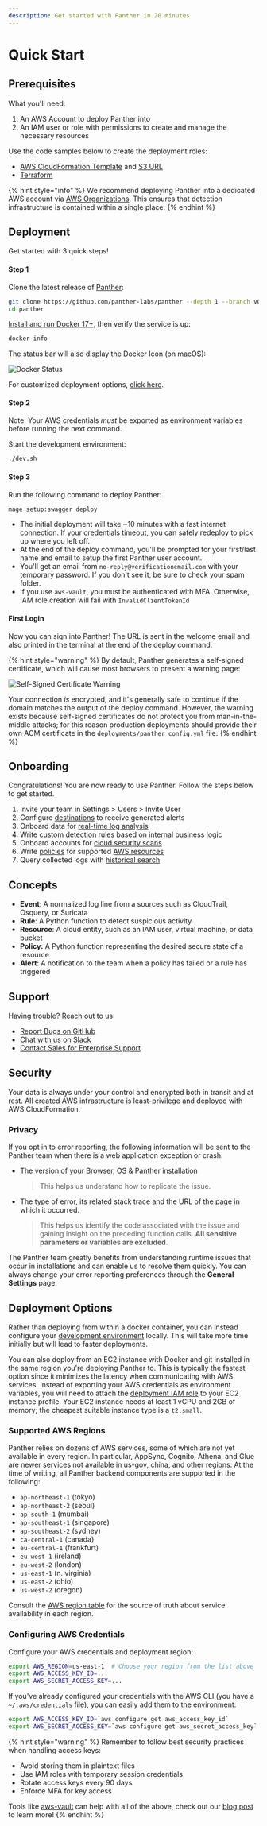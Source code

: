 ```yaml
---
description: Get started with Panther in 20 minutes
---
```


# Quick Start

## Prerequisites

What you'll need:

1. An AWS Account to deploy Panther into
2. An IAM user or role with permissions to create and manage the necessary resources

Use the code samples below to create the deployment roles:

- [AWS CloudFormation Template](https://github.com/panther-labs/panther/tree/master/deployments/auxiliary/cloudformation/panther-deployment-role.yml) and [S3 URL](https://panther-public-cloudformation-templates.s3-us-west-2.amazonaws.com/panther-deployment-role/latest/template.yml)
- [Terraform](https://github.com/panther-labs/panther/tree/master/deployments/auxiliary/terraform/panther-deployment-role.tf)

{% hint style="info" %}
We recommend deploying Panther into a dedicated AWS account via [AWS Organizations](https://aws.amazon.com/blogs/security/how-to-use-aws-organizations-to-automate-end-to-end-account-creation/). This ensures that detection infrastructure is contained within a single place.
{% endhint %}

## Deployment

Get started with 3 quick steps!

#### Step 1

Clone the latest release of [Panther](https://github.com/panther-labs/panther):

```bash
git clone https://github.com/panther-labs/panther --depth 1 --branch v0.3.0
cd panther
```

[Install and run Docker 17+](https://docs.docker.com/install/), then verify the service is up:

 ```bash
 docker info
 ```

 The status bar will also display the Docker Icon (on macOS):

![Docker Status](.gitbook/assets/docker-status.png)

For customized deployment options, [click here](quick-start.md#deployment-options).

#### Step 2

Note: Your AWS credentials _must_ be exported as environment variables before running the next command.

Start the development environment:

```bash
./dev.sh
```

#### Step 3

Run the following command to deploy Panther:

```bash
mage setup:swagger deploy
```

- The initial deployment will take ~10 minutes with a fast internet connection. If your credentials timeout, you can safely redeploy to pick up where you left off.
- At the end of the deploy command, you'll be prompted for your first/last name and email to setup the first Panther user account.
- You'll get an email from `no-reply@verificationemail.com` with your temporary password. If you don't see it, be sure to check your spam folder.
- If you use `aws-vault`, you must be authenticated with MFA. Otherwise, IAM role creation will fail with `InvalidClientTokenId`

#### First Login

Now you can sign into Panther! The URL is sent in the welcome email and also printed in the terminal at the end of the deploy command.

{% hint style="warning" %}
By default, Panther generates a self-signed certificate, which will cause most browsers to present a warning page:

![Self-Signed Certificate Warning](.gitbook/assets/self-signed-cert-warning.png)

Your connection _is_ encrypted, and it's generally safe to continue if the domain matches the output of the deploy command. However, the warning exists because self-signed certificates do not protect you from man-in-the-middle attacks; for this reason production deployments should provide their own ACM certificate in the `deployments/panther_config.yml` file.
{% endhint %}

## Onboarding

Congratulations! You are now ready to use Panther. Follow the steps below to get started.

1. Invite your team in Settings > Users > Invite User
1. Configure [destinations](destinations/alert-setup/) to receive generated alerts
2. Onboard data for [real-time log analysis](log-analysis/log-processing/)
3. Write custom [detection rules](log-analysis/rules/) based on internal business logic
4. Onboard accounts for [cloud security scans](policies/scanning/)
5. Write [policies](policies/cloud-security-overview.md) for supported [AWS resources](policies/resources/)
6. Query collected logs with [historical search](historical-search/historical-search)

## Concepts

- **Event**: A normalized log line from a sources such as CloudTrail, Osquery, or Suricata
- **Rule**: A Python function to detect suspicious activity
- **Resource**: A cloud entity, such as an IAM user, virtual machine, or data bucket
- **Policy:** A Python function representing the desired secure state of a resource
- **Alert**: A notification to the team when a policy has failed or a rule has triggered

## Support

Having trouble? Reach out to us:

- [Report Bugs on GitHub](https://github.com/panther-labs/panther/issues)
- [Chat with us on Slack](https://panther-labs-oss-slackin.herokuapp.com/)
- [Contact Sales for Enterprise Support](https://runpanther.io/request-a-demo/)

## Security

Your data is always under your control and encrypted both in transit and at rest. All created AWS infrastructure is least-privilege and deployed with AWS CloudFormation.

### Privacy

If you opt in to error reporting, the following information will be sent to the Panther team when there is a web application exception or crash:

- The version of your Browser, OS & Panther installation
  > This helps us understand how to replicate the issue.
- The type of error, its related stack trace and the URL of the page in which it occurred.
  > This helps us identify the code associated with the issue and gaining insight on the preceding function calls. **All sensitive parameters or variables are excluded**.

The Panther team greatly benefits from understanding runtime issues that occur in installations and can enable us to resolve them quickly. You can always change your error reporting preferences through the **General Settings** page.

## Deployment Options

Rather than deploying from within a docker container, you can instead configure your [development environment](development.md#manual-installation) locally. This will take more time initially but will lead to faster deployments.

You can also deploy from an EC2 instance with Docker and git installed in the same region you're deploying Panther to. This is typically the fastest option since it minimizes the latency when communicating with AWS services. Instead of exporting your AWS credentials as environment variables, you will need to attach the [deployment IAM role](#prerequisites) to your EC2 instance profile. Your EC2 instance needs at least 1 vCPU and 2GB of memory; the cheapest suitable instance type is a `t2.small`.

### Supported AWS Regions

Panther relies on dozens of AWS services, some of which are not yet available in every region. In particular, AppSync, Cognito, Athena, and Glue are newer services not available in us-gov, china, and other regions. At the time of writing, all Panther backend components are supported in the following:

- `ap-northeast-1` (tokyo)
- `ap-northeast-2` (seoul)
- `ap-south-1` (mumbai)
- `ap-southeast-1` (singapore)
- `ap-southeast-2` (sydney)
- `ca-central-1` (canada)
- `eu-central-1` (frankfurt)
- `eu-west-1` (ireland)
- `eu-west-2` (london)
- `us-east-1` (n. virginia)
- `us-east-2` (ohio)
- `us-west-2` (oregon)

Consult the [AWS region table](https://aws.amazon.com/about-aws/global-infrastructure/regional-product-services/) for the source of truth about service availability in each region.

### Configuring AWS Credentials

Configure your AWS credentials and deployment region:

```bash
export AWS_REGION=us-east-1  # Choose your region from the list above
export AWS_ACCESS_KEY_ID=...
export AWS_SECRET_ACCESS_KEY=...
```

If you've already configured your credentials with the AWS CLI (you have a `~/.aws/credentials` file), you can easily add them to the environment:

```bash
export AWS_ACCESS_KEY_ID=`aws configure get aws_access_key_id`
export AWS_SECRET_ACCESS_KEY=`aws configure get aws_secret_access_key`
```

{% hint style="warning" %}
Remember to follow best security practices when handling access keys:

- Avoid storing them in plaintext files
- Use IAM roles with temporary session credentials
- Rotate access keys every 90 days
- Enforce MFA for key access

Tools like [aws-vault](https://github.com/99designs/aws-vault) can help with all of the above, check out our [blog post](https://blog.runpanther.io/secure-multi-account-aws-access/) to learn more!
{% endhint %}
